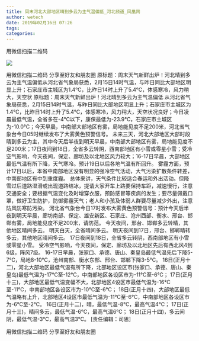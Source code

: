 ```yaml
---
title: 周末河北大部地区晴到多云为主气温偏低_河北频道_凤凰网
author: wetech
date: 2019年02月16日 07:26
tags: 
categories: 
---
```

用微信扫描二维码
<!-- more -->
                
<img align="center" border="0" src="http://p2.ifengimg.com/a/2016/0810/204c433878d5cf9size1_w16_h16.png" />
                
            
用微信扫描二维码
分享至好友和朋友圈
原标题：周末天气新鲜出炉！河北晴到多云为主气温偏低从河北省气象局获悉，2月15日14时气温，与昨日同比大部地区明显上升；石家庄市主城区为1.4℃，比昨日14时上升了5.4℃，体感寒冷，风力稍大，天空状
原标题：周末天气新鲜出炉！河北晴到多云为主气温偏低
从河北省气象局获悉，2月15日14时气温，与昨日同比大部地区明显上升；石家庄市主城区为1.4℃，比昨日14时上升了5.4℃，体感寒冷，风力稍大，天空状况良好；今日凌晨最低气温，全省多在-4℃以下，康保最低为-23.9℃，石家庄市主城区为-10.0℃；今天早晨，中南部大部地区有雾，局地能见度不足200米，河北省气象台今日05时继续发布了大雾黄色预警信号。
未来三天，河北大部地区大部时段晴到多云为主，其中今天后半夜到明天早晨，中南部大部地区有雾，局地能见度不足200米；17日夜间到18日，全省多云转阴，西南部地区有小雪或零星小雪；受冷空气影响，今天夜间，保定、廊坊及以北地区风力较大；16-17日早晨，大部地区最低气温有所下降，天气寒冷。预计19日以后各地气温有所回升。
雾霾方面，预计17日以后，本省中南部地区没有明显的强冷空气活动，大气污染扩散条件转差，中南部地区有中到重度霾。
总体来讲，天气条件比较适合春运和外出活动。但降雪过后道路湿滑或出现道路结冰，提请大家开车上路要保持车距，减速慢行，注意交通安全；要根据气温变化及时增穿衣服，预防感冒等疾病的发生；要尽量佩戴口罩，做好卫生防护，防御雾霾天气；老人和小孩及体弱人群要尽量减少外出，注意防风防寒防污染。
河北省气象台今日17时发布大雾黄色预警信号：预计今天后半夜到明天早晨，廊坊南部、保定、雄安新区、石家庄、沧州西部、衡水、邢台、邯郸有雾，局地能见度不足200米，请防范。
今天夜间，邢台、邯郸多云转晴，其他地区晴间多云。
明天白天，全省晴间多云。
明天夜间到17日，邢台、邯郸晴转多云，其他地区晴间多云。
17日夜间到18日，全省多云转阴，西南部地区有小雪或零星小雪。
受冷空气影响，今天夜间，保定、廊坊及以北地区先后有西北风4到6级，阵风7级。
16-17日早晨，张家口、承德、唐山、秦皇岛最低气温先后下降5-7℃，局地8-10℃，沧州南部、衡水东部、邢台、邯郸下降3-5℃。
16日(正月十二)，河北大部地区最低气温有所下降，北部地区设区市(张家口、承德、唐山、秦皇岛)最低气温为-17℃至-12℃，中南部地区各设区市为-11℃至-6℃；
17日(正月十三)，大部地区最低气温变幅不大，北部地区4设区市最低气温为-16℃至-11℃，中南部地区各设区市为-10℃至-6℃；
18日(正月十四)，大部地区最低气温略有上升，北部地区4设区市最低气温为-11℃至-6℃，中南部地区各设区市为-6℃至-2℃。
16日(正月十二)，晴，最低气温-8℃，最高气温4℃；
17日(正月十三)，晴间多云，最低气温-6℃，最高气温6℃；
18日(正月十四)，多云间阴，最低气温-3℃，最高气温3℃。
[责任编辑：司思]
            
用微信扫描二维码
分享至好友和朋友圈
